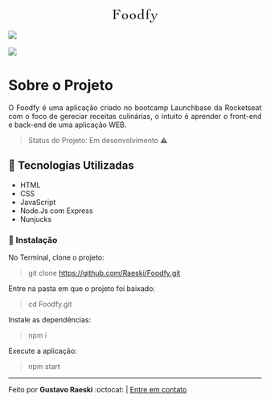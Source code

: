 
<p align="center">
  <img src="public/assets/logo.png">
</p>



![](https://user-images.githubusercontent.com/46768410/87261666-74f70500-c48d-11ea-9a66-deb56a73f707.png)

![](https://user-images.githubusercontent.com/46768410/87261772-eb940280-c48d-11ea-9c1c-f4dcfa7d35fa.png)




# Sobre o Projeto
<p align="justify"> O Foodfy é uma aplicação criado no bootcamp Launchbase da Rocketseat com o foco de gereciar receitas culinárias, o intuito é aprender o front-end e back-end de uma aplicação WEB.</p>

> Status do Projeto: Em desenvolvimento :warning:

## :rocket: Tecnologias Utilizadas

 * HTML
 * CSS
 * JavaScript
 * Node.Js com Express
 * Nunjucks

### :construction_worker: Instalação

No Terminal, clone o projeto:

 > git clone https://github.com/Raeski/Foodfy.git
 
Entre na pasta em que o projeto foi baixado:

 > cd Foodfy.git
 
Instale as dependências:

 > npm i
 
Execute a aplicação:

> npm start

---

<p>Feito por <b>Gustavo Raeski</b>  :octocat: | <a href="https://www.linkedin.com/in/gustavo-raeski/">Entre em contato</a></p>



